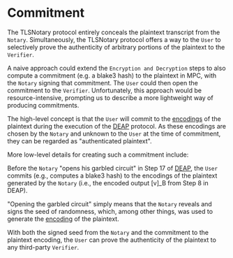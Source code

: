 # Commitment

The TLSNotary protocol entirely conceals the plaintext transcript from the `Notary`. Simultaneously, the TLSNotary protocol offers a way to the `User` to selectively prove the authenticity of arbitrary portions of the plaintext to the `Verifier`.

A naive approach could extend the `Encryption and Decryption` steps to also compute a commitment (e.g. a blake3 hash) to the plaintext in MPC, with the `Notary` signing that commitment. The `User` could then open the commitment to the `Verifier`. Unfortunately, this approach would be resource-intensive, prompting us to describe a more lightweight way of producing commitments.

The high-level concept is that the `User` will commit to the [encodings](/building_blocks/encodings.md) of the plaintext during the execution of the [DEAP](/building_blocks/deap_deferred.md) protocol. As these encodings are chosen by the `Notary` and unknown to the `User` at the time of commitment, they can be regarded as "authenticated plaintext".

More low-level details for creating such a commitment include:

Before the `Notary` "opens his garbled circuit" in Step 17 of [DEAP](/building_blocks/deap_deferred.md), the `User` commits (e.g., computes a blake3 hash) to the encodings of the plaintext generated by the `Notary` (i.e., the encoded output [v]_B from Step 8 in DEAP).

"Opening the garbled circuit" simply means that the `Notary` reveals and signs the seed of randomness, which, among other things, was used to generate the [encoding](/building_blocks/encodings.md) of the plaintext.

With both the signed seed from the `Notary` and the commitment to the plaintext encoding, the `User` can prove the authenticity of the plaintext to any third-party `Verifier`.

